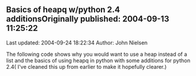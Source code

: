 ## Basics of heapq  w/python 2.4 additionsOriginally published: 2004-09-13 11:25:22 
Last updated: 2004-09-24 18:22:34 
Author: John Nielsen 
 
The following code shows why you would want to use a heap instead of a list and the basics of using heapq in python with some additions for python 2.4( I've cleaned this up from earlier to make it hopefully clearer.)
